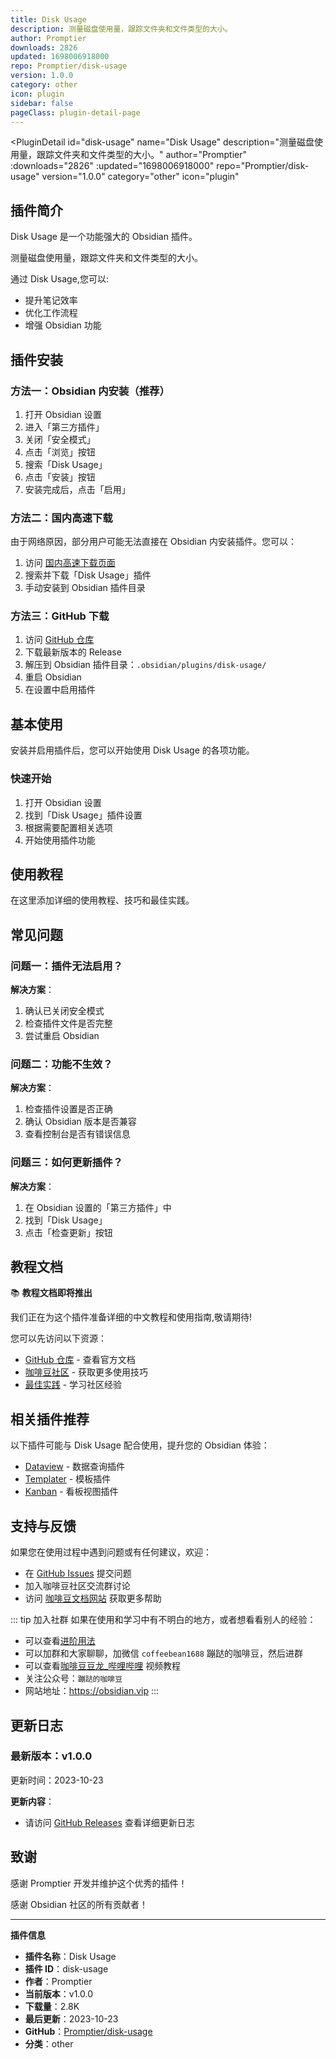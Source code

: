 ```yaml
---
title: Disk Usage
description: 测量磁盘使用量，跟踪文件夹和文件类型的大小。
author: Promptier
downloads: 2826
updated: 1698006918000
repo: Promptier/disk-usage
version: 1.0.0
category: other
icon: plugin
sidebar: false
pageClass: plugin-detail-page
---
```


<PluginDetail
  id="disk-usage"
  name="Disk Usage"
  description="测量磁盘使用量，跟踪文件夹和文件类型的大小。"
  author="Promptier"
  :downloads="2826"
  :updated="1698006918000"
  repo="Promptier/disk-usage"
  version="1.0.0"
  category="other"
  icon="plugin"
>

<!-- AUTO_GENERATED_START -->
## 插件简介

Disk Usage 是一个功能强大的 Obsidian 插件。

测量磁盘使用量，跟踪文件夹和文件类型的大小。

通过 Disk Usage,您可以:

- 提升笔记效率
- 优化工作流程
- 增强 Obsidian 功能

<!-- AUTO_GENERATED_END -->

<!-- AUTO_GENERATED_START -->
## 插件安装

### 方法一：Obsidian 内安装（推荐）

1. 打开 Obsidian 设置
2. 进入「第三方插件」
3. 关闭「安全模式」
4. 点击「浏览」按钮
5. 搜索「Disk Usage」
6. 点击「安装」按钮
7. 安装完成后，点击「启用」

### 方法二：国内高速下载

由于网络原因，部分用户可能无法直接在 Obsidian 内安装插件。您可以：

1. 访问 [国内高速下载页面](/zh/documentation/obsidian-plugins-download.html)
2. 搜索并下载「Disk Usage」插件
3. 手动安装到 Obsidian 插件目录

### 方法三：GitHub 下载

1. 访问 [GitHub 仓库](https://github.com/Promptier/disk-usage)
2. 下载最新版本的 Release
3. 解压到 Obsidian 插件目录：`.obsidian/plugins/disk-usage/`
4. 重启 Obsidian
5. 在设置中启用插件

## 基本使用

安装并启用插件后，您可以开始使用 Disk Usage 的各项功能。

### 快速开始

1. 打开 Obsidian 设置
2. 找到「Disk Usage」插件设置
3. 根据需要配置相关选项
4. 开始使用插件功能

<!-- AUTO_GENERATED_END -->

<!-- CUSTOM_CONTENT_START:tutorial -->
## 使用教程

在这里添加详细的使用教程、技巧和最佳实践。

<!-- CUSTOM_CONTENT_END:tutorial -->

<!-- SHARED_CONTENT_START -->
## 常见问题

### 问题一：插件无法启用？

**解决方案**：
1. 确认已关闭安全模式
2. 检查插件文件是否完整
3. 尝试重启 Obsidian

### 问题二：功能不生效？

**解决方案**：
1. 检查插件设置是否正确
2. 确认 Obsidian 版本是否兼容
3. 查看控制台是否有错误信息

### 问题三：如何更新插件？

**解决方案**：
1. 在 Obsidian 设置的「第三方插件」中
2. 找到「Disk Usage」
3. 点击「检查更新」按钮

## 教程文档

📚 **教程文档即将推出**

我们正在为这个插件准备详细的中文教程和使用指南,敬请期待!

您可以先访问以下资源：
- [GitHub 仓库](https://github.com/Promptier/disk-usage) - 查看官方文档
- [咖啡豆社区](/zh/bases/) - 获取更多使用技巧
- [最佳实践](/zh/best-practices/) - 学习社区经验

## 相关插件推荐

以下插件可能与 Disk Usage 配合使用，提升您的 Obsidian 体验：

- [Dataview](/zh/plugins/dataview.html) - 数据查询插件
- [Templater](/zh/plugins/templater-obsidian.html) - 模板插件
- [Kanban](/zh/plugins/obsidian-kanban.html) - 看板视图插件

## 支持与反馈

如果您在使用过程中遇到问题或有任何建议，欢迎：

- 在 [GitHub Issues](https://github.com/Promptier/disk-usage/issues) 提交问题
- 加入咖啡豆社区交流群讨论
- 访问 [咖啡豆文档网站](https://obsidian.vip) 获取更多帮助

::: tip 加入社群
如果在使用和学习中有不明白的地方，或者想看看别人的经验：
- 可以查看[进阶用法](/zh/advanced)
- 可以加群和大家聊聊，加微信 `coffeebean1688` 蹦跶的咖啡豆，然后进群
- 可以查看[咖啡豆豆龙_哔哩哔哩](https://space.bilibili.com/618777356) 视频教程
- 关注公众号：`蹦跶的咖啡豆`
- 网站地址：https://obsidian.vip
:::
<!-- SHARED_CONTENT_END -->

<!-- AUTO_GENERATED_START -->
## 更新日志

### 最新版本：v1.0.0

更新时间：2023-10-23

**更新内容**：
- 请访问 [GitHub Releases](https://github.com/Promptier/disk-usage/releases) 查看详细更新日志

## 致谢

感谢 Promptier 开发并维护这个优秀的插件！

感谢 Obsidian 社区的所有贡献者！

---

**插件信息**
- **插件名称**：Disk Usage
- **插件 ID**：disk-usage
- **作者**：Promptier
- **当前版本**：v1.0.0
- **下载量**：2.8K
- **最后更新**：2023-10-23
- **GitHub**：[Promptier/disk-usage](https://github.com/Promptier/disk-usage)
- **分类**：other
<!-- AUTO_GENERATED_END -->

</PluginDetail>

